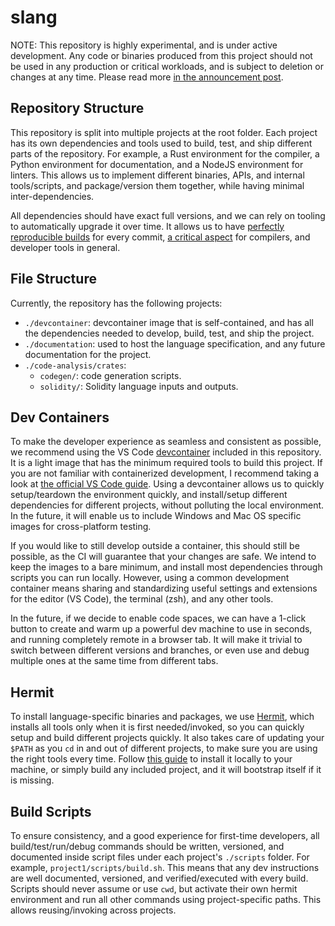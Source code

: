 # slang

<!--
cSpell:ignore codegen
cSpell:ignore devcontainer
cSpell:ignore mkdocs
-->

NOTE: This repository is highly experimental, and is under active development. Any code or binaries produced from this project should not be used in any production or critical workloads, and is subject to deletion or changes at any time. Please read more [in the announcement post](https://medium.com/nomic-foundation-blog/slang-rethnet-2ad465fd7880).

## Repository Structure

This repository is split into multiple projects at the root folder. Each project has its own dependencies and tools used to build, test, and ship different parts of the repository. For example, a Rust environment for the compiler, a Python environment for documentation, and a NodeJS environment for linters. This allows us to implement different binaries, APIs, and internal tools/scripts, and package/version them together, while having minimal inter-dependencies.

All dependencies should have exact full versions, and we can rely on tooling to automatically upgrade it over time. It allows us to have [perfectly reproducible builds](https://reproducible-builds.org/) for every commit, [a critical aspect](https://github.com/dotnet/designs/blob/40794be63ecd8b35e9596412050a84dedd575b99/accepted/2020/reproducible-builds.md) for compilers, and developer tools in general.

## File Structure

Currently, the repository has the following projects:

- `./devcontainer`: devcontainer image that is self-contained, and has all the dependencies needed to develop, build, test, and ship the project.
- `./documentation`: used to host the language specification, and any future documentation for the project.
- `./code-analysis/crates`:
  - `codegen/`: code generation scripts.
  - `solidity/`: Solidity language inputs and outputs.

## Dev Containers

To make the developer experience as seamless and consistent as possible, we recommend using the VS Code [devcontainer](./.devcontainer) included in this repository. It is a light image that has the minimum required tools to build this project. If you are not familiar with containerized development, I recommend taking a look at [the official VS Code guide](https://code.visualstudio.com/docs/remote/containers). Using a devcontainer allows us to quickly setup/teardown the environment quickly, and install/setup different dependencies for different projects, without polluting the local environment. In the future, it will enable us to include Windows and Mac OS specific images for cross-platform testing.

If you would like to still develop outside a container, this should still be possible, as the CI will guarantee that your changes are safe. We intend to keep the images to a bare minimum, and install most dependencies through scripts you can run locally. However, using a common development container means sharing and standardizing useful settings and extensions for the editor (VS Code), the terminal (zsh), and any other tools.

In the future, if we decide to enable code spaces, we can have a 1-click button to create and warm up a powerful dev machine to use in seconds, and running completely remote in a browser tab. It will make it trivial to switch between different versions and branches, or even use and debug multiple ones at the same time from different tabs.

## Hermit

To install language-specific binaries and packages, we use [Hermit](https://cashapp.github.io/hermit/), which installs all tools only when it is first needed/invoked, so you can quickly setup and build different projects quickly. It also takes care of updating your `$PATH` as you `cd` in and out of different projects, to make sure you are using the right tools every time. Follow [this guide](https://cashapp.github.io/hermit/usage/get-started/) to install it locally to your machine, or simply build any included project, and it will bootstrap itself if it is missing.

## Build Scripts

To ensure consistency, and a good experience for first-time developers, all build/test/run/debug commands should be written, versioned, and documented inside script files under each project's `./scripts` folder. For example, `project1/scripts/build.sh`. This means that any dev instructions are well documented, versioned, and verified/executed with every build. Scripts should never assume or use `cwd`, but activate their own hermit environment and run all other commands using project-specific paths. This allows reusing/invoking across projects.
